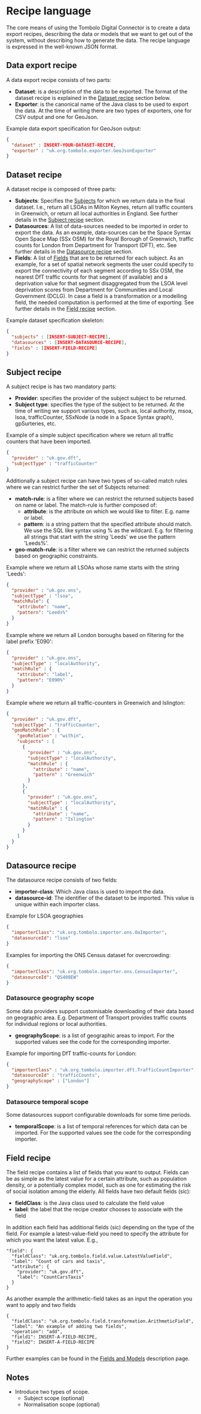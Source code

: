 # Recipe language

The core means of using the Tombolo Digital Connector is to create a data export recipes, describing the data or models that we want to get out of the system, without describing how to generate the data. The recipe language is expressed in the well-known JSON format.

## Data export recipe
A data export recipe consists of two parts:

* **Dataset**: is a description of the data to be exported. The format of the dataset recipe is explained in the [Dataset recipe](#dataset-recipe) section below.
* **Exporter**: is the canonical name of the Java class to be used to export the data. At the time of writing there are two types of exporters, one for CSV output and one for GeoJson.

Example data export specification for GeoJson output:
```json
{
  "dataset" : INSERT-YOUR-DATASET-RECIPE,
  "exporter" : "uk.org.tombolo.exporter.GeoJsonExporter"
}
```

## Dataset recipe

A dataset recipe is composed of three parts:

* **Subjects**: Specifies the [Subjects](Data-Model.md#subject) for which we return data in the final dataset. I.e., 
return all LSOAs in Milton Keynes, return all traffic counters in Greenwich, or return all local authorities in England. See further details in the [Subject recipe](#subject-recipe) section.
* **Datasources**: A list of data-sources needed to be imported in order to export the data. As an example, data-sources can be the Space Syntax Open Space Map (SSx OSM) for the Royal Borough of Greenwich, traffic counts for London from Department for Transport (DFT), etc. See further details in the [Datasource recipe](#datasource-recipe) section.
* **Fields**: A list of [Fields](Fields-and-Models.md) that are to be returned for each subject. As an example, for a 
set of spatial network segments the user could specify to export the connectivity of each segment according to SSx OSM, the nearest DfT traffic counts for that segment (if available) and a deprivation value for that segment disaggregated from the LSOA level deprivation scores from Department for Communities and Local Government (DCLG). In case a field is a transformation or a modelling field, the needed computation is performed at the time of exporting. See further details in the [Field recipe](#field-recipe) section.

Example dataset specification skeleton:
```json
{
  "subjects" : [INSERT-SUBJECT-RECIPE],
  "datasources" : [INSERT-DATASOURCE-RECIPE],
  "fields" : [INSERT-FIELD-RECIPE]
}
```

## Subject recipe
A subject recipe is has two mandatory parts:

* **Provider**: specifies the provider of the subject subject to be returned.
* **Subject type**: specifies the type of the subject to be returned. At the time of writing we support various types, such as, local authority, msoa, lsoa, trafficCounter, SSxNode (a node in a Space Syntax graph), gpSurteries, etc.

Example of a simple subject specification where we return all traffic counters that have been imported.
```json
{
  "provider" : "uk.gov.dft",
  "subjectType" : "trafficCounter"
}
```

Additionally a subject recipe can have two types of so-called match rules where we can restrict further the set of Subjects returned:

* **match-rule**: is a filter where we can restrict the returned subjects based on name or label. The match-rule is further composed of:
  * **attribute**: is the attribute on which we would like to filter. E.g. name or label.
  * **pattern**: is a string pattern that the specified attribute should match. We use the SQL like syntax using % as the wildcard. E.g. for filtering all strings that start with the string 'Leeds' we use the pattern 'Leeds%'. 
* **geo-match-rule**: is a filter where we can restrict the returned subjects based on geographic constraints.

Example where we return all LSOAs whose name starts with the string 'Leeds':
```json
{
  "provider" : "uk.gov.ons",
  "subjectType" : "lsoa",
  "matchRule": {
    "attribute": "name",
    "pattern": "Leeds%"
  }
}
```

Example where we return all London boroughs based on filtering for the label prefix 'E090':
```json
{
  "provider" : "uk.gov.ons",
  "subjectType" : "localAuthority",
  "matchRule" : {
    "attribute": "label",
    "pattern": "E090%"
  }
}
```

Example where we return all traffic-counters in Greenwich and Islington:
```json
{
  "provider" : "uk.gov.dft",
  "subjectType" : "trafficCounter",
  "geoMatchRule" : {
    "geoRelation" : "within",
    "subjects" : [
      {
        "provider" : "uk.gov.ons",
        "subjectType" : "localAuthority",
        "matchRule" : {
          "attribute" : "name",
          "pattern" : "Greenwich"
        }
      },
      {
        "provider" : "uk.gov.ons",
        "subjectType" : "localAuthority",
        "matchRule" : {
          "attribute" : "name",
          "pattern" : "Islington"
        }
      }
    ]
  }
}
```

## Datasource recipe
The datasource recipe consists of two fields:

* **importer-class**: Which Java class is used to import the data.
* **datasource-id**: The identifier of the dataset to be imported. This value is unique within each importer class.

Example for LSOA geographies
```json
{
  "importerClass": "uk.org.tombolo.importer.ons.OaImporter",
  "datasourceId": "lsoa"
}
```

Examples for importing the ONS Census dataset for overcrowding:
```json
{
  "importerClass": "uk.org.tombolo.importer.ons.CensusImporter",
  "datasourceId": "QS408EW"
}
```

### Datasource geography scope

Some data providers support customisable downloading of their data based on geographic area. E.g. Department of Transport provides traffic counts for individual regions or local authorities.

* **geographyScope**: is a list of geographic areas to import. For the supported values see the code for the corresponding importer.

Example for importing DfT traffic-counts for London:
```json
{
  "importerClass" : "uk.org.tombolo.importer.dft.TrafficCountImporter",
  "datasourceId" : "trafficCounts",
  "geographyScope" : ["London"]
}
```

### Datasource temporal scope

Some datasources support configurable downloads for some time periods.

* **temporalScope**: is a list of temporal references for which data can be imported. For the supported values see the code for the corresponding importer.

## Field recipe
The field recipe contains a list of fields that you want to output. Fields can be as simple as the latest value for a certain attribute, such as population density, or a potentially complex model, such as one for estimating the risk of social isolation among the elderly. All fields have two default fields (sic):

* **fieldClass**: is the Java class used to calculate the field value
* **label**: the label that the recipe creator chooses to associate with the field

In addition each field has additional fields (sic) depending on the type of the field. For example a latest-value-field you need to specify the attribute for which you want the latest value. E.g.,

```
"field": {
  "fieldClass": "uk.org.tombolo.field.value.LatestValueField",
  "label": "Count of cars and taxis",
  "attribute": {
    "provider": "uk.gov.dft",
    "label": "CountCarsTaxis"
  }
}
```

As another example the arithmetic-field takes as an input the operation you want to apply and two fields 

```
{
  "fieldClass": "uk.org.tombolo.field.transformation.ArithmeticField",
  "label": "An example of adding two fields",
  "operation": "add",
  "field1": INSERT-A-FIELD-RECIPE,
  "field2": INSERT-A-FIELD-RECIPE
}
```

Further examples can be found in the [Fields and Models](Fields-and-Models.md) description page.

## Notes

* Introduce two types of scope. 
  * Subject scope (optional)
  * Normalisation scope (optional)
